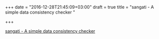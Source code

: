 +++
date = "2016-12-28T21:45:09+03:00"
draft = true
title = "sangati - A simple data consistency checker "

+++

<p><a href="https://t.co/Vt6nU6LA1E">sangati - A simple data consistency checker </a></p>
